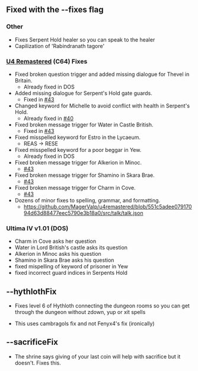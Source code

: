 ## Fixed with the --fixes flag

### Other
* Fixes Serpent Hold healer so you can speak to the healer
* Capilization of 'Rabindranath tagore'

### [U4 Remastered](https://github.com/MagerValp/u4remastered/blob/master/Changelog.txt) (C64) Fixes
* Fixed broken question trigger and added missing dialogue for Thevel in Britain.
    - Already fixed in DOS
* Added missing dialogue for Serpent's Hold gate guards.
    - Fixed in [#43](https://github.com/Fenyx4/U4DosRandomizer/issues/43)
* Changed keyword for Michelle to avoid conflict with health in Serpent's Hold.
    - Already fixed in [#40](https://github.com/Fenyx4/U4DosRandomizer/issues/40)
* Fixed broken message trigger for Water in Castle British.
   - Fixed in [#43](https://github.com/Fenyx4/U4DosRandomizer/issues/43)
* Fixed misspelled keyword for Estro in the Lycaeum.
   - REAS -> RESE
* Fixed misspelled keyword for a poor beggar in Yew.
   - Already fixed in DOS
* Fixed broken message trigger for Alkerion in Minoc.
   - [#43](https://github.com/Fenyx4/U4DosRandomizer/issues/43)
* Fixed broken message trigger for Shamino in Skara Brae.
   - [#43](https://github.com/Fenyx4/U4DosRandomizer/issues/43)
* Fixed broken message trigger for Charm in Cove.
  - [#43](https://github.com/Fenyx4/U4DosRandomizer/issues/43)
* Dozens of minor fixes to spelling, grammar, and formatting. 
  - https://github.com/MagerValp/u4remastered/blob/551c5adee07917094d63d88477eec5790e3b18a0/src/talk/talk.json

### Ultima IV v1.01 (DOS)
* Charm in Cove asks her question
* Water in Lord British's castle asks its question
* Alkerion in Minoc asks his question
* Shamino in Skara Brae asks his question
* fixed mispelling of keyword of prisoner in Yew
* fixed incorrect guard indices in Serpents Hold

## --hythlothFix
* Fixes level 6 of Hythloth connecting the dungeon rooms so you can get through the dungeon without zdown, yup or xit spells
 - This uses cambragols fix and not Fenyx4's fix (ironically)

## --sacrificeFix
 * The shrine says giving of your last coin will help with sacrifice but it doesn't. Fixes this.
